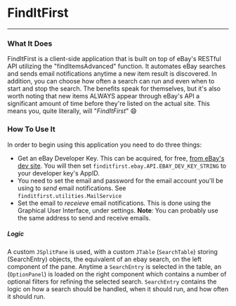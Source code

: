 # FindItFirst
-------------

### What It Does
FindItFirst is a client-side application that is built on top of eBay's RESTful API utilizing the "findItemsAdvanced"
function. It automates eBay searches and sends email notifications anytime a new item result is discovered. In
addition, you can choose how often a search can run and even when to start and stop the search. The benefits speak
for themselves, but it's also worth noting that new items ALWAYS appear through eBay's API a significant amount of
time before they're listed on the actual site. This means you, quite literally, will "_FindItFirst_" :smile:

### How To Use It
In order to begin using this application you need to do three things:
* Get an eBay Developer Key. This can be acquired, for free,
[from eBay's dev site](https://go.developer.ebay.com/what-ebay-api).
You will then set ``finditfirst.ebay.API.EBAY_DEV_KEY_STRING`` to your developer key's AppID.
* You need to set the email and password for the email account
you'll be using to _send_ email notifications.
See ``finditfirst.utilities.MailService``
* Set the email to _receieve_ email notifications. This is done
using the Graphical User Interface, under settings.
__Note__: You can probably use the same address to send and receive
emails.

##### Logic
A custom ``JSplitPane`` is used, with a custom ``JTable`` (``SearchTable``) storing
(SearchEntry) objects, the equivalent of an ebay search, on the left
component of the pane. Anytime a ``SearchEntry`` is selected in the table,
an (``OptionPanel``) is loaded on the right component which contains
a number of optional filters for refining the selected search.
``SearchEntry`` contains the logic on how a search should be handled,
when it should run, and how often it should run.
